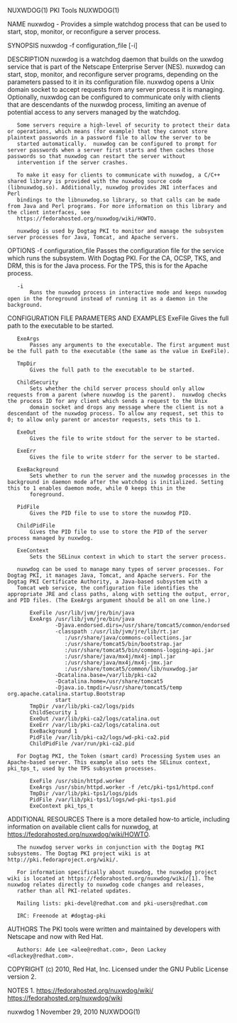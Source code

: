NUXWDOG(1)                                                                                        PKI Tools                                                                                        NUXWDOG(1)



NAME
       nuxwdog - Provides a simple watchdog process that can be used to start, stop, monitor, or reconfigure a server process.

SYNOPSIS
       nuxwdog -f configuration_file [-i]

DESCRIPTION
       nuxwdog is a watchdog daemon that builds on the uxwdog service that is part of the Netscape Enterprise Server (NES).  nuxwdog can start, stop, monitor, and reconfigure server programs, depending on
       the parameters passed to it in its configuration file.  nuxwdog opens a Unix domain socket to accept requests from any server process it is managing. Optionally, nuxwdog can be configured to
       communicate only with clients that are descendants of the nuxwdog process, limiting an avenue of potential access to any servers managed by the watchdog.

       Some servers require a high-level of security to protect their data or operations, which means (for example) that they cannot store plaintext passwords in a password file to allow the server to be
       started automatically.  nuxwdog can be configured to prompt for server passwords when a server first starts and then caches those passwords so that nuxwdog can restart the server without
       intervention if the server crashes.

       To make it easy for clients to communicate with nuxwdog, a C/C++ shared library is provided with the nuxwdog source code (libnuxwdog.so). Additionally, nuxwdog provides JNI interfaces and Perl
       bindings to the libnuxwdog.so library, so that calls can be made from Java and Perl programs. For more information on this library and the client interfaces, see
       https://fedorahosted.org/nuxwdog/wiki/HOWTO.

       nuxwdog is used by Dogtag PKI to monitor and manage the subsystem server processes for Java, Tomcat, and Apache servers.

OPTIONS
       -f configuration_file
           Passes the configuration file for the service which runs the subsystem.  With Dogtag PKI.  For the CA, OCSP, TKS, and DRM, this is for the Java process. For the TPS, this is for the Apache
           process.

       -i
           Runs the nuxwdog process in interactive mode and keeps nuxwdog open in the foreground instead of running it as a daemon in the background.

CONFIGURATION FILE PARAMETERS AND EXAMPLES
       ExeFile
           Gives the full path to the executable to be started.

       ExeArgs
           Passes any arguments to the executable. The first argument must be the full path to the executable (the same as the value in ExeFile).

       TmpDir
           Gives the full path to the executable to be started.

       ChildSecurity
           Sets whether the child server process should only allow requests from a parent (where nuxwdog is the parent).  nuxwdog checks the process ID for any client which sends a request to the Unix
           domain socket and drops any message where the client is not a descendant of the nuxwdog process. To allow any request, set this to 0; to allow only parent or ancestor requests, sets this to 1.

       ExeOut
           Gives the file to write stdout for the server to be started.

       ExeErr
           Gives the file to write stderr for the server to be started.

       ExeBackground
           Sets whether to run the server and the nuxwdog processes in the background in daemon mode after the watchdog is initialized. Setting this to 1 enables daemon mode, while 0 keeps this in the
           foreground.

       PidFile
           Gives the PID file to use to store the nuxwdog PID.

       ChildPidFile
           Gives the PID file to use to store the PID of the server process managed by nuxwdog.

       ExeContext
           Sets the SELinux context in which to start the server process.

       nuxwdog can be used to manage many types of server processes. For Dogtag PKI, it manages Java, Tomcat, and Apache servers. For the Dogtag PKI Certificate Authority, a Java-based subsystem with a
       Tomcat web service, the configuration file identifies the appropriate JRE and class paths, along with setting the output, error, and PID files. (The ExeArgs argument should be all on one line.)

           ExeFile /usr/lib/jvm/jre/bin/java
           ExeArgs /usr/lib/jvm/jre/bin/java
                   -Djava.endorsed.dirs=/usr/share/tomcat5/common/endorsed
                   -classpath :/usr/lib/jvm/jre/lib/rt.jar
                      :/usr/share/java/commons-collections.jar
                      :/usr/share/tomcat5/bin/bootstrap.jar
                      :/usr/share/tomcat5/bin/commons-logging-api.jar
                      :/usr/share/java/mx4j/mx4j-impl.jar
                      :/usr/share/java/mx4j/mx4j-jmx.jar
                      :/usr/share/tomcat5/common/lib/nuxwdog.jar
                   -Dcatalina.base=/var/lib/pki-ca2
                   -Dcatalina.home=/usr/share/tomcat5
                   -Djava.io.tmpdir=/usr/share/tomcat5/temp org.apache.catalina.startup.Bootstrap
                   start
           TmpDir /var/lib/pki-ca2/logs/pids
           ChildSecurity 1
           ExeOut /var/lib/pki-ca2/logs/catalina.out
           ExeErr /var/lib/pki-ca2/logs/catalina.out
           ExeBackground 1
           PidFile /var/lib/pki-ca2/logs/wd-pki-ca2.pid
           ChildPidFile /var/run/pki-ca2.pid

       For Dogtag PKI, the Token (smart card) Processing System uses an Apache-based server. This example also sets the SELinux context, pki_tps_t, used by the TPS subsystem processes.

           ExeFile /usr/sbin/httpd.worker
           ExeArgs /usr/sbin/httpd.worker -f /etc/pki-tps1/httpd.conf
           TmpDir /var/lib/pki-tps1/logs/pids
           PidFile /var/lib/pki-tps1/logs/wd-pki-tps1.pid
           ExeContext pki_tps_t

ADDITIONAL RESOURCES
       There is a more detailed how-to article, including information on available client calls for nuxwdog, at https://fedorahosted.org/nuxwdog/wiki/HOWTO.

       The nuxwdog server works in conjunction with the Dogtag PKI subsystems. The Dogtag PKI project wiki is at http://pki.fedoraproject.org/wiki/.

       For information specifically about nuxwdog, the nuxwdog project wiki is located at https://fedorahosted.org/nuxwdog/wiki/[1]. The nuxwdog relates directly to nuxwdog code changes and releases,
       rather than all PKI-related updates.

       Mailing lists: pki-devel@redhat.com and pki-users@redhat.com

       IRC: Freenode at #dogtag-pki

AUTHORS
       The PKI tools were written and maintained by developers with Netscape and now with Red Hat.

       Authors: Ade Lee <alee@redhat.com>, Deon Lackey <dlackey@redhat.com>.

COPYRIGHT
       (c) 2010, Red Hat, Inc. Licensed under the GNU Public License version 2.

NOTES
        1. https://fedorahosted.org/nuxwdog/wiki/
           https://fedorahosted.org/nuxwdog/wiki



nuxwdog 1                                                                                     November 29, 2010                                                                                    NUXWDOG(1)
